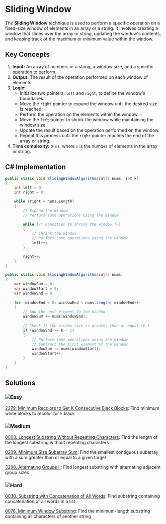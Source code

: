 # Sliding Window

The **Sliding Window** technique is used to perform a specific operation on a fixed-size window of elements in an array or a string. It involves creating a window that slides over the array or string, updating the window's contents, and keeping track of the maximum or minimum value within the window.

## Key Concepts
1. **Input:** An array of numbers or a string, a window size, and a specific operation to perform.
2. **Output:** The result of the operation performed on each window of elements.
3. **Logic:**
   - Initialize two pointers, `left` and `right`, to define the window's boundaries.
   - Move the `right` pointer to expand the window until the desired size is reached.
   - Perform the operation on the elements within the window.
   - Move the `left` pointer to shrink the window while maintaining the window size.
   - Update the result based on the operation performed on the window.
   - Repeat this process until the `right` pointer reaches the end of the array or string.
4. **Time complexity:** `O(n)`, where `n` is the number of elements in the array or string.

## C# Implementation

```csharp
public static void SlidingWindowAlgorithm(int[] nums, int k)
{
    int left = 0;
    int right = 0;

    while (right < nums.Length)
    {
        // Expand the window
        // Perform some operations using the window

        while (/* Condition to shrink the window */)
        {
            // Shrink the window
            // Perform some operations using the window
            left++;
        }

        right++;
    }
}

public static void SlidingWindowAlgorithm(int[] nums)
{
    var windowSum = 0;
    var windowStart = 0;
    var windowEnd = 0;
    
    for (windowEnd = 0; windowEnd < nums.Length; windowEnd++)
    {
        // Add the next element to the window
        windowSum += nums[windowEnd];
        
        // Check if the window size is greater than or equal to k
        if (windowEnd >= k - 1)
        {
            // Perform some operations using the window
            // Subtract the first element of the window
            windowSum -= nums[windowStart];
            windowStart++;
        }
    }
}

```


## Solutions

### ![Easy](https://img.shields.io/badge/Easy-46c6c2)

[2379. Minimum Recolors to Get K Consecutive Black Blocks](/Sliding%20Window%2F2379.%20Minimum%20Recolors%20to%20Get%20K%20Consecutive%20Black%20Blocks): Find minimum white blocks to recolor for `k` black

### ![Medium](https://img.shields.io/badge/Medium-fac31d)

[0003. Longest Substring Without Repeating Characters](/Sliding%20Window%2F0003.%20Longest%20Substring%20Without%20Repeating%20Characters): Find the length of the longest substring without repeating characters

[0209. Minimum Size Subarray Sum](/Sliding%20Window%2F0209.%20Minimum%20Size%20Subarray%20Sum): Find the smallest contiguous subarray with a sum greater than or equal to a given target

[3208. Alternating Groups II](/Sliding%20Window%2F3208.%20Alternating%20Groups%20II): Find longest substring with alternating adjacent group sizes

### ![Hard](https://img.shields.io/badge/Hard-f8615c)

[0030. Substring with Concatenation of All Words](/Sliding%20Window%2F0030.%20Substring%20with%20Concatenation%20of%20All%20Words): Find substring containing concatenation of all words in a list

[0076. Minimum Window Substring](/Sliding%20Window%2F0076.%20Minimum%20Window%20Substring): Find the minimum-length substring containing all characters of another string
